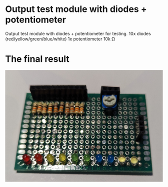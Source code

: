 # Output test module with diodes + potentiometer

Output test module with diodes + potentiometer for testing.
10x diodes (red/yellow/green/blue/white)
1x potentiometer 10k Ω

# The final result
![alt text](https://github.com/Siamian/Electronic-projects/blob/5485b993cfa7b483b8a0b241bfbae5c2123df7a0/Output%20test%20module%20with%20diodes%20+%20potentiometer/Module%20top.jpg "Logo Title Text 1")
